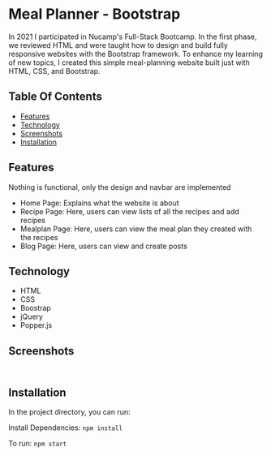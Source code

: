 # Meal Planner - Bootstrap

In 2021 I participated in Nucamp's Full-Stack Bootcamp. In the first phase, we reviewed HTML and were taught how to design and build fully responsive websites with the Bootstrap framework. To enhance my learning of new topics, I created this simple meal-planning website built just with HTML, CSS, and Bootstrap. 

## Table Of Contents
- [Features](#features)
- [Technology](#technology)
- [Screenshots](#screenshots)
- [Installation](#installation)

## Features
Nothing is functional, only the design and navbar are implemented 
- Home Page: Explains what the website is about
- Recipe Page: Here, users can view lists of all the recipes and add recipes
- Mealplan Page: Here, users can view the meal plan they created with the recipes
- Blog Page: Here, users can view and create posts

## Technology
- HTML
- CSS
- Boostrap
- jQuery 
- Popper.js


## Screenshots

<img src="https://user-images.githubusercontent.com/69568402/187094569-746a6e0d-0e58-4f1e-bda5-f87b968571a7.png" width="10" height="10"  />


## Installation

In the project directory, you can run:

Install Dependencies: 
`npm install` 

To run: 
`npm start`

